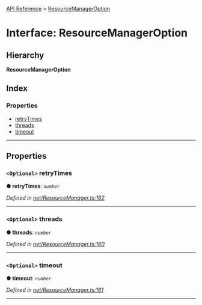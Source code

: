 [API Reference](../README.md) > [ResourceManagerOption](../interfaces/resourcemanageroption.md)

# Interface: ResourceManagerOption

## Hierarchy

**ResourceManagerOption**

## Index

### Properties

* [retryTimes](resourcemanageroption.md#retrytimes)
* [threads](resourcemanageroption.md#threads)
* [timeout](resourcemanageroption.md#timeout)

---

## Properties

<a id="retrytimes"></a>

### `<Optional>` retryTimes

**● retryTimes**: *`number`*

*Defined in [net/ResourceManager.ts:162](https://github.com/Lanfei/playable.js/blob/877c13c/src/net/ResourceManager.ts#L162)*

___
<a id="threads"></a>

### `<Optional>` threads

**● threads**: *`number`*

*Defined in [net/ResourceManager.ts:160](https://github.com/Lanfei/playable.js/blob/877c13c/src/net/ResourceManager.ts#L160)*

___
<a id="timeout"></a>

### `<Optional>` timeout

**● timeout**: *`number`*

*Defined in [net/ResourceManager.ts:161](https://github.com/Lanfei/playable.js/blob/877c13c/src/net/ResourceManager.ts#L161)*

___

